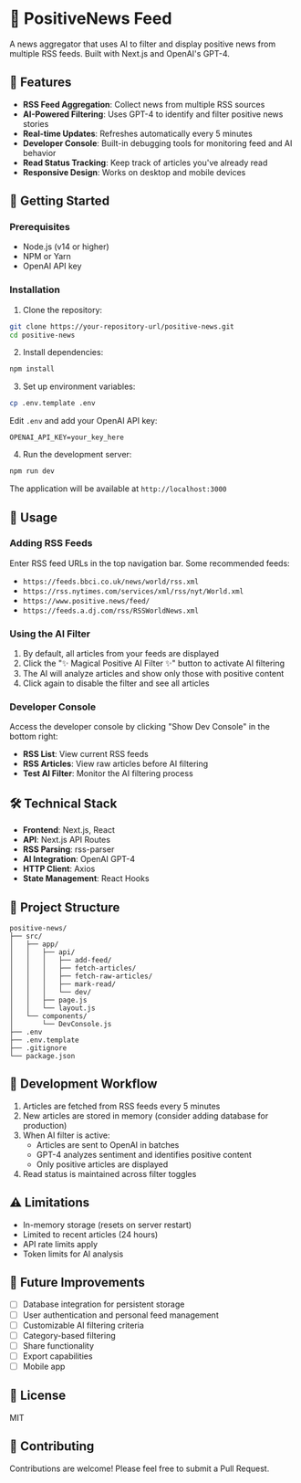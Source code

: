 # 📰 PositiveNews Feed

A news aggregator that uses AI to filter and display positive news from multiple RSS feeds. Built with Next.js and OpenAI's GPT-4.

## 🌟 Features

- **RSS Feed Aggregation**: Collect news from multiple RSS sources
- **AI-Powered Filtering**: Uses GPT-4 to identify and filter positive news stories
- **Real-time Updates**: Refreshes automatically every 5 minutes
- **Developer Console**: Built-in debugging tools for monitoring feed and AI behavior
- **Read Status Tracking**: Keep track of articles you've already read
- **Responsive Design**: Works on desktop and mobile devices

## 🚀 Getting Started

### Prerequisites

- Node.js (v14 or higher)
- NPM or Yarn
- OpenAI API key

### Installation

1. Clone the repository:

```bash
git clone https://your-repository-url/positive-news.git
cd positive-news
```

2. Install dependencies:

```bash
npm install
```

3. Set up environment variables:

```bash
cp .env.template .env
```

Edit `.env` and add your OpenAI API key:

```
OPENAI_API_KEY=your_key_here
```

4. Run the development server:

```bash
npm run dev
```

The application will be available at `http://localhost:3000`

## 🔧 Usage

### Adding RSS Feeds

Enter RSS feed URLs in the top navigation bar. Some recommended feeds:

- `https://feeds.bbci.co.uk/news/world/rss.xml`
- `https://rss.nytimes.com/services/xml/rss/nyt/World.xml`
- `https://www.positive.news/feed/`
- `https://feeds.a.dj.com/rss/RSSWorldNews.xml`

### Using the AI Filter

1. By default, all articles from your feeds are displayed
2. Click the "✨ Magical Positive AI Filter ✨" button to activate AI filtering
3. The AI will analyze articles and show only those with positive content
4. Click again to disable the filter and see all articles

### Developer Console

Access the developer console by clicking "Show Dev Console" in the bottom right:

- **RSS List**: View current RSS feeds
- **RSS Articles**: View raw articles before AI filtering
- **Test AI Filter**: Monitor the AI filtering process

## 🛠 Technical Stack

- **Frontend**: Next.js, React
- **API**: Next.js API Routes
- **RSS Parsing**: rss-parser
- **AI Integration**: OpenAI GPT-4
- **HTTP Client**: Axios
- **State Management**: React Hooks

## 📁 Project Structure

```
positive-news/
├── src/
│   ├── app/
│   │   ├── api/
│   │   │   ├── add-feed/
│   │   │   ├── fetch-articles/
│   │   │   ├── fetch-raw-articles/
│   │   │   ├── mark-read/
│   │   │   └── dev/
│   │   ├── page.js
│   │   └── layout.js
│   └── components/
│       └── DevConsole.js
├── .env
├── .env.template
├── .gitignore
└── package.json
```

## 🔄 Development Workflow

1. Articles are fetched from RSS feeds every 5 minutes
2. New articles are stored in memory (consider adding database for production)
3. When AI filter is active:
   - Articles are sent to OpenAI in batches
   - GPT-4 analyzes sentiment and identifies positive content
   - Only positive articles are displayed
4. Read status is maintained across filter toggles

## ⚠️ Limitations

- In-memory storage (resets on server restart)
- Limited to recent articles (24 hours)
- API rate limits apply
- Token limits for AI analysis

## 🚧 Future Improvements

- [ ] Database integration for persistent storage
- [ ] User authentication and personal feed management
- [ ] Customizable AI filtering criteria
- [ ] Category-based filtering
- [ ] Share functionality
- [ ] Export capabilities
- [ ] Mobile app

## 📄 License

MIT

## 🤝 Contributing

Contributions are welcome! Please feel free to submit a Pull Request.
